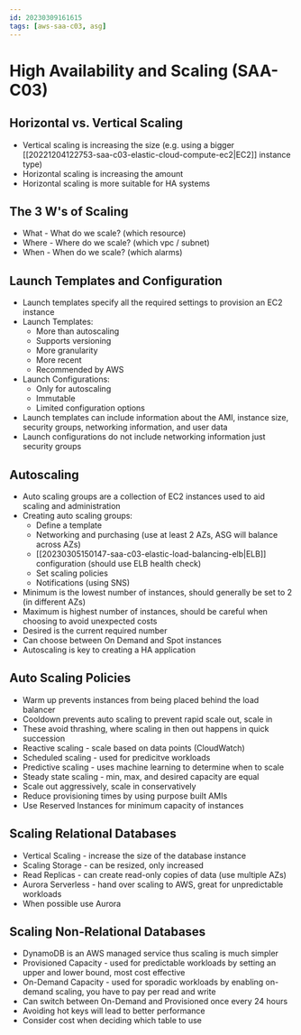 ```yaml
---
id: 20230309161615
tags: [aws-saa-c03, asg]
---
```


# High Availability and Scaling (SAA-C03)

## Horizontal vs. Vertical Scaling

* Vertical scaling is increasing the size (e.g. using a bigger
  [[20221204122753-saa-c03-elastic-cloud-compute-ec2|EC2]]
  instance type)
* Horizontal scaling is increasing the amount
* Horizontal scaling is more suitable for HA systems

## The 3 W's of Scaling

* What - What do we scale? (which resource)
* Where - Where do we scale? (which vpc / subnet)
* When - When do we scale? (which alarms)

## Launch Templates and Configuration

* Launch templates specify all the required settings to provision an
  EC2 instance
* Launch Templates:
  * More than autoscaling
  * Supports versioning
  * More granularity
  * More recent
  * Recommended by AWS
* Launch Configurations:
  * Only for autoscaling
  * Immutable
  * Limited configuration options
* Launch templates can include information about the AMI, instance size,
  security groups, networking information, and user data
* Launch configurations do not include networking information just
  security groups

## Autoscaling

* Auto scaling groups are a collection of EC2 instances used to aid
  scaling and administration
* Creating auto scaling groups:
  * Define a template
  * Networking and purchasing (use at least 2 AZs, ASG will balance
    across AZs)
  * [[20230305150147-saa-c03-elastic-load-balancing-elb|ELB]] configuration (should use
    ELB health check)
  * Set scaling policies
  * Notifications (using SNS)
* Minimum is the lowest number of instances, should generally be set to
  2 (in different AZs)
* Maximum is highest number of instances, should be careful when
  choosing to avoid unexpected costs
* Desired is the current required number
* Can choose between On Demand and Spot instances
* Autoscaling is key to creating a HA application

## Auto Scaling Policies

* Warm up prevents instances from being placed behind the load balancer
* Cooldown prevents auto scaling to prevent rapid scale out, scale in
* These avoid thrashing, where scaling in then out happens in quick
  succession
* Reactive scaling - scale based on data points (CloudWatch)
* Scheduled scaling - used for predicitve workloads
* Predictive scaling - uses machine learning to determine when to scale
* Steady state scaling - min, max, and desired capacity are equal
* Scale out aggressively, scale in conservatively
* Reduce provisioning times by using purpose built AMIs
* Use Reserved Instances for minimum capacity of instances

## Scaling Relational Databases

* Vertical Scaling - increase the size of the database instance
* Scaling Storage - can be resized, only increased
* Read Replicas - can create read-only copies of data (use multiple AZs)
* Aurora Serverless - hand over scaling to AWS, great for unpredictable
  workloads
* When possible use Aurora

## Scaling Non-Relational Databases

* DynamoDB is an AWS managed service thus scaling is much simpler
* Provisioned Capacity - used for predictable workloads by setting an
  upper and lower bound, most cost effective
* On-Demand Capacity - used for sporadic workloads by enabling on-demand
  scaling, you have to pay per read and write
* Can switch between On-Demand and Provisioned once every 24 hours
* Avoiding hot keys will lead to better performance
* Consider cost when deciding which table to use
